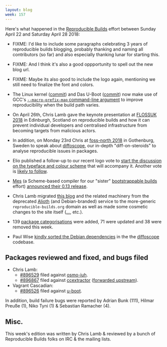 ```yaml
---
layout: blog
week: 157
---
```


Here's what happened in the [Reproducible Builds](https://reproducible-builds.org) effort between Sunday April 22 and Saturday April 28 2018:

* FIXME: I'd like to include some paragraphs celebrating 3 years of reproducible builds blogging, probably thanking and naming all contributors (so far) and also especially thanking lunar for starting this.

* FIXME: And I think it's also a good oppportunity to spell out the new blog url.

* FIXME: Maybe its also good to include the logo again, mentioning we still need to finalize the font and colors.

* The Linux kernel ([commit](https://git.kernel.org/pub/scm/linux/kernel/git/torvalds/linux.git/commit/?id=a73619a845d5625079cc1b3b820f44c899618388)) and Das U-Boot ([commit](http://git.denx.de/?p=u-boot.git;a=commit;h=1eb2e71edd55e16562e3912881c449db69623352)) now make use of GCC's [`--macro-prefix-map` command-line argument](https://reproducible-builds.org/specs/build-path-prefix-map/) to improve reproducibility when the build path varies.

* On April 26th, Chris Lamb gave the keynote presentation at [FLOSSUK 2018](https://www.flossuk.org/membership/spring-conference-2018/) in Edinburgh, Scotland on reproducible builds and how it can prevent individual developers and centralised infrastructure from becoming targets from malicious actors.

* In addition, on Monday 23rd Chris at [foss-north 2018](http://foss-north.se/2018/speakers-and-talks.html#clamb) in Gothenburg, Sweden to speak about [diffoscope](https://diffoscope.org), our in-depth "diff-on-steroids" to analyse reproducible issues in packages.

* Elio published a follow-up to our recent logo vote to [start the discussion on the typeface and colour scheme](https://lists.reproducible-builds.org/pipermail/rb-general/2018-April/000894.html) that will accompany it. Another vote is [likely to follow](https://lists.reproducible-builds.org/pipermail/rb-general/2018-April/000904.html).

- [Mes](https://gitlab.com/janneke/mes) (a Scheme-based compiler for our "sister" [bootstrappable builds](http://bootstrappable.org) effort) [announced their 0.13 release](https://lists.reproducible-builds.org/pipermail/rb-general/2018-April/000900.html).

* Chris Lamb migrated [this blog](https://reproducible-builds.org/blog/) and the related machinery from the deprecated [Alioth](https://wiki.debian.org/Alioth) (and Debian-branded) service to the more-generic `reproducible-builds.org` domain as well as made some cosmetic changes to the site itself ([...](https://anonscm.debian.org/git/reproducible/reproducible-website.git/commit/?id=4590ba0), etc.).

* 139 [package categorisations](https://tests.reproducible-builds.org/debian/index_issues.html) were added, 71 were updated and 38 were removed this week.

* Paul Wise [kindly sorted the Debian dependencies](https://anonscm.debian.org/git/reproducible/diffoscope.git/commit/?id=2c30de3) in the the [diffoscope](https://diffoscope.org) codebase.


Packages reviewed and fixed, and bugs filed
-------------------------------------------

* Chris Lamb:
    * [#896529](https://bugs.debian.org/896529) filed against [osmo-iuh](https://tracker.debian.org/pkg/osmo-iuh).
    * [#896867](https://bugs.debian.org/896867) filed against [ccextractor](https://tracker.debian.org/pkg/ccextractor) ([forwarded upstream](https://github.com/CCExtractor/ccextractor/pull/976)).
* Vagrant Cascadian:
    * [#896526](https://bugs.debian.org/896526) filed against [u-boot](https://tracker.debian.org/pkg/u-boot).

In addition, build failure bugs were reported by Adrian Bunk (111), Hilmar Preuße (1), Niko Tyni (1) & Sebastian Ramacher (4).

Misc.
-----

This week's edition was written by Chris Lamb & reviewed by a bunch of Reproducible Builds folks on IRC & the mailing lists.
